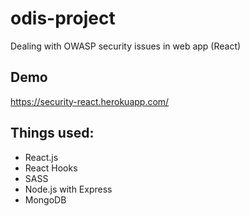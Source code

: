 # odis-project
Dealing with OWASP security issues in web app (React)

## Demo

https://security-react.herokuapp.com/

## Things used:
- React.js
- React Hooks
- SASS
- Node.js with Express
- MongoDB
